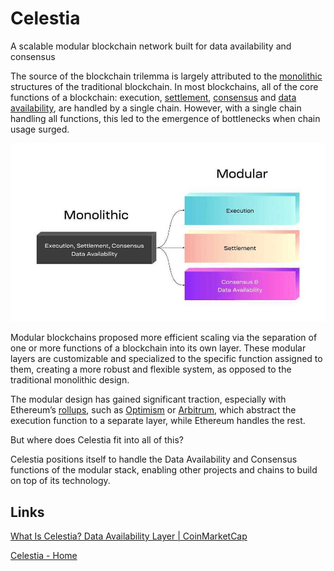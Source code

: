 # Celestia

A scalable modular blockchain network built for data availability and consensus

The source of the blockchain trilemma is largely attributed to the [monolithic](https://coinmarketcap.com/alexandria/article/modular-vs-monolithic-blockchains-what-s-the-difference) structures of the traditional blockchain. In most blockchains, all of the core functions of a blockchain: execution, [settlement](https://coinmarketcap.com/alexandria/glossary/settlement-layer), [consensus](https://coinmarketcap.com/alexandria/glossary/consensus-mechanism) and [data availability](https://coinmarketcap.com/alexandria/article/what-is-data-availability), are handled by a single chain. However, with a single chain handling all functions, this led to the emergence of bottlenecks when chain usage surged.

![modular-blockchain](../../media/Pasted%20image%2020230721133751.jpg)

Modular blockchains proposed more efficient scaling via the separation of one or more functions of a blockchain into its own layer. These modular layers are customizable and specialized to the specific function assigned to them, creating a more robust and flexible system, as opposed to the traditional monolithic design.

The modular design has gained significant traction, especially with Ethereum’s [rollups](https://coinmarketcap.com/alexandria/glossary/optimistic-rollup), such as [Optimism](https://coinmarketcap.com/currencies/optimism-ethereum/) or [Arbitrum](https://coinmarketcap.com/currencies/arbitrum/), which abstract the execution function to a separate layer, while Ethereum handles the rest.

But where does Celestia fit into all of this?

Celestia positions itself to handle the Data Availability and Consensus functions of the modular stack, enabling other projects and chains to build on top of its technology.

## Links

[What Is Celestia? Data Availability Layer | CoinMarketCap](https://coinmarketcap.com/alexandria/article/what-is-celestia)

[Celestia - Home](https://celestia.org/)
